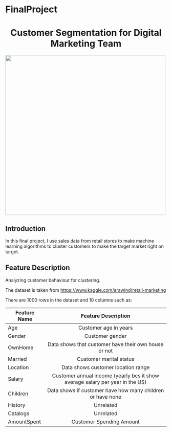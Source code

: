 # FinalProject

# <h1><center>Customer Segmentation for Digital Marketing Team </center></h1>

<img src="https://i.ytimg.com/vi/zPJtDohab-g/maxresdefault.jpg" width=500> 

## Introduction
In this final project, I use sales data from retail stores to make machine learning algorithms to cluster customers to make the target market right on target.

## Feature Description
Analyzing customer behaviour for clustering.

The dataset is taken from https://www.kaggle.com/arawind/retail-marketing

There are 1000 rows in the dataset and 10 columns such as:

|Feature Name   |Feature Description     |
| ------------- |:--------------: | 
| Age      | Customer age in years | 
| Gender      | Customer gender | 
| OwnHome | Data shows that customer have their own house or not | 
| Married | Customer marital status       | 
| Location | Data shows customer location range       | 
| Salary | Customer annual income (yearly bcs it show average salary per year in the US)      | 
| Children | Data shows if customer have how many children or have none       | 
| History | Unrelated        | 
| Catalogs | Unrelated       | 
| AmountSpent | Customer Spending Amount        | 
